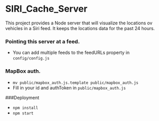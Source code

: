 # SIRI_Cache_Server

This project provides a Node server that will visualize the locations ov vehicles in a Siri 
feed. It keeps the locations data for the past 24 hours.

### Pointing this server at a feed.
+ You can add multiple feeds to the feedURLs property in `config/config.js`

### MapBox auth.
+ `mv public/mapbox_auth.js.template public/mapbox_auth.js`
+ Fill in your id and authToken in `public/mapbox_auth.js`

###Deployment
+ `npm install`
+ `npm start`
